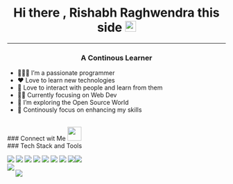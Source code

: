 <h1 align="center">Hi there , Rishabh Raghwendra this side <img src="https://media.giphy.com/media/hvRJCLFzcasrR4ia7z/giphy.gif" width="25px"></h1>

---

<h3 align="center">A Continous Learner </h3>

- 👨🏽‍💻 I’m a passionate programmer
- ❤️ Love to learn new technologies
- 👫 Love to interact with people and learn from them
- 👦🏻 Currently focusing on Web Dev
- 👯 I’m exploring the Open Source World
- 💪 Continously focus on enhancing my skills
</br>
### Connect wit Me
<img height="32" width="32" src="https://image.flaticon.com/icons/png/512/174/174857.png" />
<br/>
### Tech Stack and Tools

![](https://img.shields.io/badge/Frontend-React-informational?style=flat&logo=react&logoColor=white&color=6aa6f8) ![](https://img.shields.io/badge/Backend-NodeJS-informational?style=flat&logo=Node.js&logoColor=white&color=6aa6f8) ![](https://img.shields.io/badge/framework-Express-informational?style=flat&logo=express&logoColor=white&color=6aa6f8) ![](https://img.shields.io/badge/DB-Firebase-informational?style=flat&logo=Firebase&logoColor=white&color=6aa6f8) ![](https://img.shields.io/badge/Language-Python-informational?style=flat&logo=python&logoColor=white&color=6aa6f8)
![](https://img.shields.io/badge/Language-JavaScript-informational?style=flat&logo=javascript&logoColor=white&color=6aa6f8) ![](https://img.shields.io/badge/Language-C++-informational?style=flat&logo=c&logoColor=white&color=6aa6f8) ![](https://img.shields.io/badge/Editor-VS_Code-informational?style=flat&logo=visual-studio-code&logoColor=white&color=6aa6f8)![](https://img.shields.io/badge/OS-Ubuntu-informational?style=flat&logo=ubuntu&logoColor=white&color=6aa6f8) 
<br/>
<img align="left" src='https://github-readme-stats.vercel.app/api?username=Rishabhraghwendra18&show_icons=true&theme=radical&count_private=true'/>

<img align="left" src='https://github-readme-stats.vercel.app/api/top-langs/?username=Rishabhraghwendra18&hide=tex%2B%2B,tex&layout=compact&theme=radical'/>


<!--
**Rishabhraghwendra18/Rishabhraghwendra18** is a ✨ _special_ ✨ repository because its `README.md` (this file) appears on your GitHub profile.

Here are some ideas to get you started:

- 🔭 I’m currently working on ...
- 🌱 I’m currently learning ...
- 👯 I’m looking to collaborate on ...
- 🤔 I’m looking for help with ...
- 💬 Ask me about ...
- 📫 How to reach me: ...
- 😄 Pronouns: ...
- ⚡ Fun fact: ...
-->
